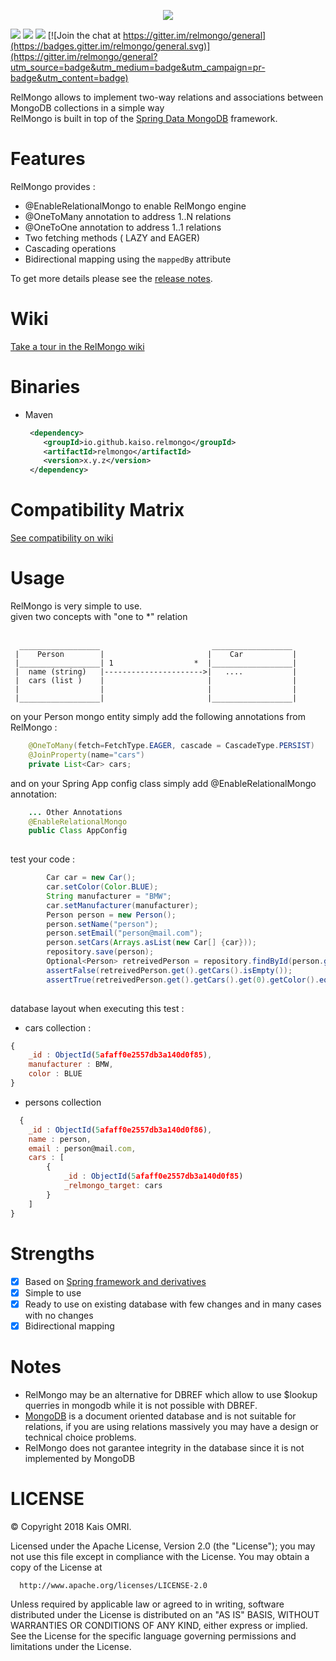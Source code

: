 <p align="center">
  <img src="https://raw.githubusercontent.com/kaiso/relmongo/master/docs/images/logo.png">
</p>
  
[![][license img]][license]
[![][maven img]][maven]
[![][build img]][build]
[![Join the chat at https://gitter.im/relmongo/general](https://badges.gitter.im/relmongo/general.svg)](https://gitter.im/relmongo/general?utm_source=badge&utm_medium=badge&utm_campaign=pr-badge&utm_content=badge)
<br>

RelMongo allows to implement two-way relations and associations between MongoDB collections in a simple way <br>
RelMongo is built in top of the [Spring Data MongoDB](https://projects.spring.io/spring-data-mongodb/) framework.
# Features
 RelMongo provides :
 - @EnableRelationalMongo to enable RelMongo engine
 - @OneToMany annotation to address 1..N relations
 - @OneToOne annotation to address 1..1 relations
 - Two fetching methods ( LAZY and EAGER)
 - Cascading operations
 - Bidirectional mapping using the `mappedBy` attribute
 
To get more details please see the [release notes](https://github.com/kaiso/relmongo/releases).
# Wiki
 [Take a tour in the RelMongo wiki](https://github.com/kaiso/relmongo/wiki)
# Binaries
- Maven
  ```xml
   <dependency>
      <groupId>io.github.kaiso.relmongo</groupId>
      <artifactId>relmongo</artifactId>
      <version>x.y.z</version>
   </dependency>
  ```
# Compatibility Matrix

[See compatibility on wiki](https://github.com/kaiso/relmongo/wiki/Compatibility-Matrix)

# Usage
RelMongo is very simple to use.<br>
given two concepts with "one to *" relation<br><br>

      __________________                         __________________
     |    Person        |                       |    Car           |
     |__________________| 1                  *  |__________________|
     |  name (string)   |---------------------->|   ....           |
     |  cars (list )    |                       |                  |
     |                  |                       |                  |
     |__________________|                       |__________________|

on your Person mongo entity simply add the following annotations from RelMongo :
```java
    @OneToMany(fetch=FetchType.EAGER, cascade = CascadeType.PERSIST)
    @JoinProperty(name="cars")
    private List<Car> cars;
```
and on your Spring App config class simply add @EnableRelationalMongo annotation:
```java
    ... Other Annotations
    @EnableRelationalMongo
    public Class AppConfig
    
```
test your code :
```java
        Car car = new Car();
        car.setColor(Color.BLUE);
        String manufacturer = "BMW";
        car.setManufacturer(manufacturer);
        Person person = new Person();
        person.setName("person");
        person.setEmail("person@mail.com");
        person.setCars(Arrays.asList(new Car[] {car}));
        repository.save(person);
        Optional<Person> retreivedPerson = repository.findById(person.getId().toString());
        assertFalse(retreivedPerson.get().getCars().isEmpty());
        assertTrue(retreivedPerson.get().getCars().get(0).getColor().equals(Color.BLUE));
        
```

database layout when executing this test :
- cars collection :
```javascript 
{
    _id : ObjectId(5afaff0e2557db3a140d0f85),
    manufacturer : BMW,
    color : BLUE
}
``` 
- persons collection
```javascript 
  {
    _id : ObjectId(5afaff0e2557db3a140d0f86),
    name : person,
    email : person@mail.com,
    cars : [ 
        {
            _id : ObjectId(5afaff0e2557db3a140d0f85)
            _relmongo_target: cars
        }
    ]
}
``` 
# Strengths
- [x] Based on [Spring framework and derivatives](https://spring.io/)
- [x] Simple to use
- [x] Ready to use on existing database with few changes and in many cases with no changes
- [x] Bidirectional mapping
# Notes
- RelMongo may be an alternative for DBREF which allow to use $lookup querries in mongodb while it is not possible with DBREF.
- [MongoDB](https://www.mongodb.com/) is a document oriented database and is not suitable for relations, if you are using relations massively you may have
a design or technical choice problems.
- RelMongo does not garantee integrity in the database since it is not implemented by MongoDB


# LICENSE

   © Copyright 2018 Kais OMRI.

   Licensed under the Apache License, Version 2.0 (the "License");
   you may not use this file except in compliance with the License.
   You may obtain a copy of the License at

      http://www.apache.org/licenses/LICENSE-2.0

  Unless required by applicable law or agreed to in writing, software
  distributed under the License is distributed on an "AS IS" BASIS,
  WITHOUT WARRANTIES OR CONDITIONS OF ANY KIND, either express or implied.
  See the License for the specific language governing permissions and
  limitations under the License.

[license]:LICENSE-2.0.txt
[license img]:https://img.shields.io/badge/License-Apache%202-blue.svg
[maven]:http://search.maven.org/#search|gav|1|g:"io.github.kaiso.relmongo"%20AND%20a:"relmongo"
[maven img]:https://maven-badges.herokuapp.com/maven-central/io.github.kaiso.relmongo/relmongo/badge.svg
[build]:https://travis-ci.org/kaiso/relmongo
[build img]:https://travis-ci.org/kaiso/relmongo.svg?branch=master


